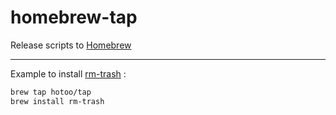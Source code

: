 # homebrew-tap

Release scripts to [Homebrew](https://brew.sh/)

----

Example to install [rm-trash](https://github.com/hotoo/rm-trash) :

```bash
brew tap hotoo/tap
brew install rm-trash
```
